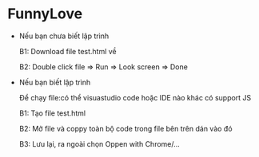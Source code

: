 # FunnyLove
- Nếu bạn chưa biết lập trình

   B1: Download file test.html về

   B2: Double click file => Run => Look screen => Done

- Nếu bạn biết lập trình

   Để chạy file:có thể visuastudio code hoặc IDE nào khác có support JS

   B1: Tạo file test.html

   B2: Mở file và coppy toàn bộ code trong file bên trên dán vào đó

   B3: Lưu lại, ra ngoài chọn Oppen with Chrome/...
